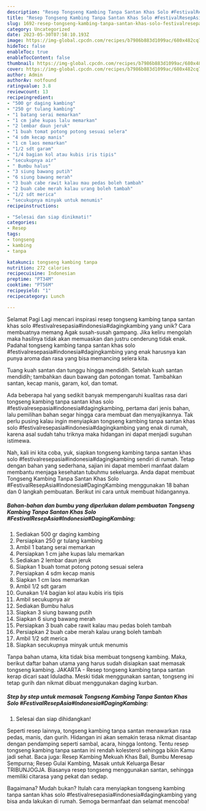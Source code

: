 ```yaml
---
description: "Resep Tongseng Kambing Tanpa Santan Khas Solo #FestivalResepAsia#Indonesia#DagingKambing yang Enak, Sempurna"
title: "Resep Tongseng Kambing Tanpa Santan Khas Solo #FestivalResepAsia#Indonesia#DagingKambing yang Enak, Sempurna"
slug: 1692-resep-tongseng-kambing-tanpa-santan-khas-solo-festivalresepasiaindonesiadagingkambing-yang-enak-sempurna
category: Uncategorized
date: 2023-05-30T07:58:10.193Z
image: https://img-global.cpcdn.com/recipes/b7986b883d1099ac/680x482cq70/tongseng-kambing-tanpa-santan-khas-solo-festivalresepasiaindonesiadagingkambing-foto-resep-utama.jpg
hideToc: false
enableToc: true
enableTocContent: false
thumbnail: https://img-global.cpcdn.com/recipes/b7986b883d1099ac/680x482cq70/tongseng-kambing-tanpa-santan-khas-solo-festivalresepasiaindonesiadagingkambing-foto-resep-utama.jpg
cover: https://img-global.cpcdn.com/recipes/b7986b883d1099ac/680x482cq70/tongseng-kambing-tanpa-santan-khas-solo-festivalresepasiaindonesiadagingkambing-foto-resep-utama.jpg
author: Admin
authorAv: notfound
ratingvalue: 3.8
reviewcount: 13
recipeingredient:
- "500 gr daging kambing"
- "250 gr tulang kambing"
- "1 batang serai memarkan"
- "1 cm jahe kupas lalu memarkan"
- "2 lembar daun jeruk"
- "1 buah tomat potong potong sesuai selera"
- "4 sdm kecap manis"
- "1 cm laos memarkan"
- "1/2 sdt garam"
- "1/4 bagian kol atau kubis iris tipis"
- "secukupnya air"
- " Bumbu halus"
- "3 siung bawang putih"
- "6 siung bawang merah"
- "3 buah cabe rawit kalau mau pedas boleh tambah"
- "2 buah cabe merah kalau urang boleh tambah"
- "1/2 sdt merica"
- "secukupnya minyak untuk menumis"
recipeinstructions:

- "Selesai dan siap dinikmati!"
categories:
- Resep
tags:
- tongseng
- kambing
- tanpa

katakunci: tongseng kambing tanpa 
nutrition: 272 calories
recipecuisine: Indonesian
preptime: "PT34M"
cooktime: "PT56M"
recipeyield: "1"
recipecategory: Lunch

---
```



Selamat Pagi Lagi mencari inspirasi resep tongseng kambing tanpa santan khas solo #festivalresepasia#indonesia#dagingkambing yang unik? Cara membuatnya memang Agak susah-susah gampang. Jika keliru mengolah maka hasilnya tidak akan memuaskan dan justru cenderung tidak enak. Padahal tongseng kambing tanpa santan khas solo #festivalresepasia#indonesia#dagingkambing yang enak harusnya kan punya aroma dan rasa yang bisa memancing selera kita.


Tuang kuah santan dan tunggu hingga mendidih. Setelah kuah santan mendidih; tambahkan daun bawang dan potongan tomat. Tambahkan santan, kecap manis, garam, kol, dan tomat.

Ada beberapa hal yang sedikit banyak mempengaruhi kualitas rasa dari tongseng kambing tanpa santan khas solo #festivalresepasia#indonesia#dagingkambing, pertama dari jenis bahan, lalu pemilihan bahan segar hingga cara membuat dan menyajikannya. Tak perlu pusing kalau ingin menyiapkan tongseng kambing tanpa santan khas solo #festivalresepasia#indonesia#dagingkambing yang enak di rumah, karena asal sudah tahu triknya maka hidangan ini dapat menjadi suguhan istimewa.


Nah, kali ini kita coba, yuk, siapkan tongseng kambing tanpa santan khas solo #festivalresepasia#indonesia#dagingkambing sendiri di rumah. Tetap dengan bahan yang sederhana, sajian ini dapat memberi manfaat dalam membantu menjaga kesehatan tubuhmu sekeluarga. Anda dapat membuat Tongseng Kambing Tanpa Santan Khas Solo #FestivalResepAsia#Indonesia#DagingKambing menggunakan 18 bahan dan 0 langkah pembuatan. Berikut ini cara untuk membuat hidangannya.

<!--inarticleads1-->

##### Bahan-bahan dan bumbu yang diperlukan dalam pembuatan Tongseng Kambing Tanpa Santan Khas Solo #FestivalResepAsia#Indonesia#DagingKambing:

1. Sediakan 500 gr daging kambing
1. Persiapkan 250 gr tulang kambing
1. Ambil 1 batang serai memarkan
1. Persiapkan 1 cm jahe kupas lalu memarkan
1. Sediakan 2 lembar daun jeruk
1. Siapkan 1 buah tomat potong potong sesuai selera
1. Persiapkan 4 sdm kecap manis
1. Siapkan 1 cm laos memarkan
1. Ambil 1/2 sdt garam
1. Gunakan 1/4 bagian kol atau kubis iris tipis
1. Ambil secukupnya air
1. Sediakan  Bumbu halus
1. Siapkan 3 siung bawang putih
1. Siapkan 6 siung bawang merah
1. Persiapkan 3 buah cabe rawit kalau mau pedas boleh tambah
1. Persiapkan 2 buah cabe merah kalau urang boleh tambah
1. Ambil 1/2 sdt merica
1. Siapkan secukupnya minyak untuk menumis


Tanpa bahan utama, kita tidak bisa membuat tongseng kambing. Maka, berikut daftar bahan utama yang harus sudah disiapkan saat memasak tongseng kambing. JAKARTA - Resep tongseng kambing tanpa santan kerap dicari saat Iduladha. Meski tidak menggunakan santan, tongseng ini tetap gurih dan nikmat dibuat menggunakan daging kurban. 

<!--inarticleads2-->

##### Step by step untuk memasak Tongseng Kambing Tanpa Santan Khas Solo #FestivalResepAsia#Indonesia#DagingKambing:


1. Selesai dan siap dihidangkan!

Seperti resep lainnya, tongseng kambing tanpa santan menawarkan rasa pedas, manis, dan gurih. Hidangan ini akan semakin terasa nikmat disantap dengan pendamping seperti sambal, acara, hingga lontong. Tentu resep tongseng kambing tanpa santan ini rendah kolesterol sehingga bikin Kamu jadi sehat. Baca juga: Resep Kambing Mekuah Khas Bali, Bumbu Meresap Sempurna; Resep Gulai Kambing, Masak untuk Keluarga Besar TRIBUNJOGJA. Biasanya resep tongseng menggunakan santan, sehingga memiliki citarasa yang pekat dan sedap. 

Bagaimana? Mudah bukan? Itulah cara menyiapkan tongseng kambing tanpa santan khas solo #festivalresepasia#indonesia#dagingkambing yang bisa anda lakukan di rumah. Semoga bermanfaat dan selamat mencoba!
